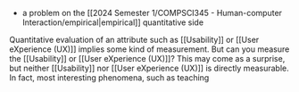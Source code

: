 - a problem on the [[2024 Semester 1/COMPSCI345 - Human-computer Interaction/empirical|empirical]] quantitative side

Quantitative evaluation of an attribute such as [[Usability]] or [[User eXperience (UX)]] implies some kind of measurement. 
But can you measure the [[Usability]] or [[User eXperience (UX)]]? This may come as a surprise, but neither [[Usability]] nor [[User eXperience (UX)]] is directly measurable. In fact, most interesting phenomena, such as teaching 